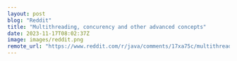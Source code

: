 ```yaml
---
layout: post
blog: "Reddit"
title: "Multithreading, concurency and other advanced concepts"
date: 2023-11-17T08:02:37Z
image: images/reddit.png
remote_url: "https://www.reddit.com/r/java/comments/17xa75c/multithreading_concurency_and_other_advanced/"
---
```

